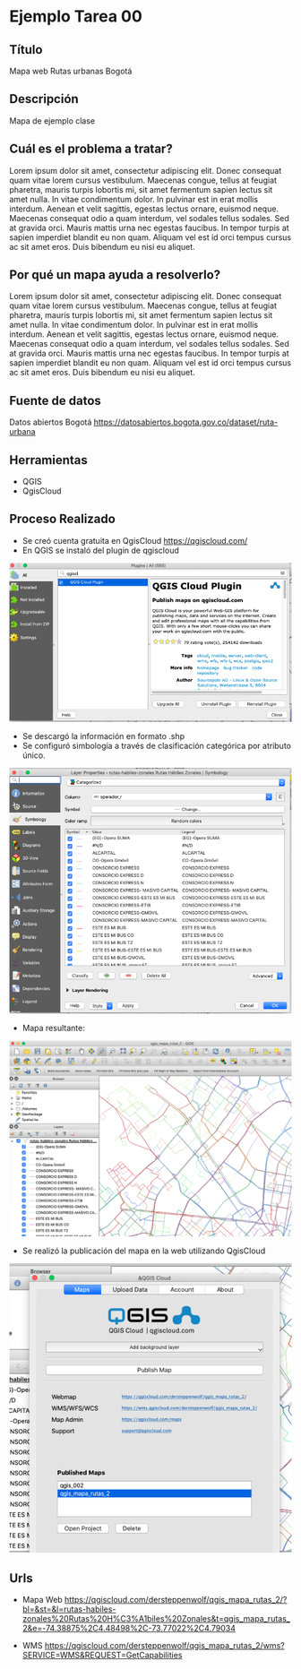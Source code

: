 # Ejemplo Tarea 00

## Título

Mapa web Rutas urbanas Bogotá

## Descripción

Mapa de ejemplo clase

##  Cuál es el problema a tratar?

Lorem ipsum dolor sit amet, consectetur adipiscing elit. Donec consequat quam vitae lorem cursus vestibulum. Maecenas congue, tellus at feugiat pharetra, mauris turpis lobortis mi, sit amet fermentum sapien lectus sit amet nulla. In vitae condimentum dolor. In pulvinar est in erat mollis interdum. Aenean et velit sagittis, egestas lectus ornare, euismod neque. Maecenas consequat odio a quam interdum, vel sodales tellus sodales. Sed at gravida orci. Mauris mattis urna nec egestas faucibus. In tempor turpis at sapien imperdiet blandit eu non quam. Aliquam vel est id orci tempus cursus ac sit amet eros. Duis bibendum eu nisi eu aliquet.

##  Por qué un mapa ayuda a resolverlo?

Lorem ipsum dolor sit amet, consectetur adipiscing elit. Donec consequat quam vitae lorem cursus vestibulum. Maecenas congue, tellus at feugiat pharetra, mauris turpis lobortis mi, sit amet fermentum sapien lectus sit amet nulla. In vitae condimentum dolor. In pulvinar est in erat mollis interdum. Aenean et velit sagittis, egestas lectus ornare, euismod neque. Maecenas consequat odio a quam interdum, vel sodales tellus sodales. Sed at gravida orci. Mauris mattis urna nec egestas faucibus. In tempor turpis at sapien imperdiet blandit eu non quam. Aliquam vel est id orci tempus cursus ac sit amet eros. Duis bibendum eu nisi eu aliquet.

## Fuente de datos

Datos abiertos Bogotá https://datosabiertos.bogota.gov.co/dataset/ruta-urbana

##  Herramientas

- QGIS
- QgisCloud

##  Proceso Realizado

- Se creó cuenta gratuita en QgisCloud https://qgiscloud.com/
- En QGIS se instaló del plugin de qgiscloud


![img1](images/00_qgiscloud.png)


- Se descargó la información en formato .shp
- Se configuró simbología a través de clasificación categórica por atributo único.

![img1](images/00_simbologia.png)

- Mapa resultante:

![img2](images/00_mapa.png)

- Se realizó la publicación del mapa en la web utilizando QgisCloud

![img3](images/00_publicado.png)


##  Urls

- Mapa Web https://qgiscloud.com/dersteppenwolf/qgis_mapa_rutas_2/?bl=&st=&l=rutas-habiles-zonales%20Rutas%20H%C3%A1biles%20Zonales&t=qgis_mapa_rutas_2&e=-74.38875%2C4.48498%2C-73.77022%2C4.79034

- WMS https://qgiscloud.com/dersteppenwolf/qgis_mapa_rutas_2/wms?SERVICE=WMS&REQUEST=GetCapabilities

